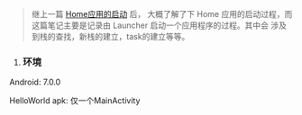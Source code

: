 > 继上一篇 [Home应用的启动](https://wbo4958.github.io/2016-11-18-android_home_starting) 后，
大概了解了下 Home 应用的启动过程，而这篇笔记主要是记录由 Launcher 启动一个应用程序的过程。其中会
涉及到栈的查找，新栈的建立，task的建立等等。

1. ### 环境

Android: 7.0.0

HelloWorld apk: 仅一个MainActivity
